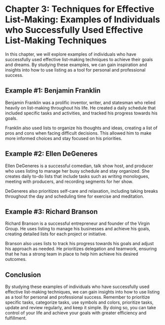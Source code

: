 Chapter 3: Techniques for Effective List-Making: Examples of Individuals who Successfully Used Effective List-Making Techniques
===============================================================================================================================

In this chapter, we will explore examples of individuals who have successfully used effective list-making techniques to achieve their goals and dreams. By studying these examples, we can gain inspiration and insights into how to use listing as a tool for personal and professional success.

Example #1: Benjamin Franklin
-----------------------------

Benjamin Franklin was a prolific inventor, writer, and statesman who relied heavily on list-making throughout his life. He created a daily schedule that included specific tasks and activities, and tracked his progress towards his goals.

Franklin also used lists to organize his thoughts and ideas, creating a list of pros and cons when facing difficult decisions. This allowed him to make more informed choices and stay focused on his priorities.

Example #2: Ellen DeGeneres
---------------------------

Ellen DeGeneres is a successful comedian, talk show host, and producer who uses listing to manage her busy schedule and stay organized. She creates daily to-do lists that include tasks such as writing monologues, meeting with producers, and recording segments for her show.

DeGeneres also prioritizes self-care and relaxation, including taking breaks throughout the day and scheduling time for exercise and meditation.

Example #3: Richard Branson
---------------------------

Richard Branson is a successful entrepreneur and founder of the Virgin Group. He uses listing to manage his businesses and achieve his goals, creating detailed lists for each project or initiative.

Branson also uses lists to track his progress towards his goals and adjust his approach as needed. He prioritizes delegation and teamwork, ensuring that he has a strong team in place to help him achieve his desired outcomes.

Conclusion
----------

By studying these examples of individuals who have successfully used effective list-making techniques, we can gain insights into how to use listing as a tool for personal and professional success. Remember to prioritize specific tasks, categorize tasks, use symbols and colors, prioritize tasks, update and review regularly, and keep it simple. By doing so, you can take control of your life and achieve your goals with greater efficiency and fulfillment.
